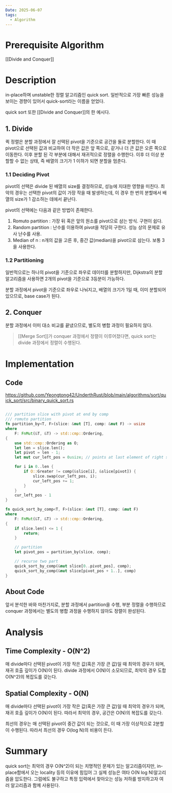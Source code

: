```yaml
---
Date: 2025-06-07
tags:
  - Algorithm
---
```

# Prerequisite Algorithm
[[Divide and Conquer]]
# Description
in-place하며 unstable한 정렬 알고리즘인 quick sort. 일반적으로 가장 빠른 성능을 보이는 경향이 있어서 quick-sort라는 이름을 얻었다.

quick sort 또한 [[Divide and Conquer]]의 한 예시다.
## 1. Divide
퀵 정렬은 분할 과정에서 잘 선택된 pivot을 기준으로 공간을 둘로 분할한다. 이 때 pivot으로 선택된 값과 비교하여 더 작은 값은 앞 쪽으로, 같거나 더 큰 값은 오른 쪽으로 이동한다. 이후 분할 된 각 부분에 대해서 재귀적으로 정렬을 수행한다. 이후 더 이상 분할할 수 없는 상태, 즉 배열의 크기가 1 이하가 되면 분할을 멈춘다.
### 1.1 Deciding Pivot
pivot의 선택은 divide 된 배열의 size를 결정하므로, 성능에 지대한 영향을 미친다. 최악의 경우는 선택한 pivot의 값이 가장 작을 때 발생하는데, 이 경우 한 번의 분할에서 배열의 size가 1 감소하는 데에서 끝난다.

pivot의 선택에는 다음과 같은 방법이 존재한다.
1. Romuto partition : 가장 뒤 혹은 앞의 원소를 pivot으로 삼는 방식. 구현이 쉽다.
2. Random partition : 난수를 이용하여 pivot을 적당히 구한다. 성능 상의 문제로 유사 난수를 사용.
3. Median of n : n개의 값을 고른 후, 중간 값(median)을 pivot으로 삼는다. 보통 3을 사용한다.
### 1.2 Partitioning
일반적으로는 하나의 pivot을 기준으로 좌우로 데이터를 분할하지만, Dijkstra의 분할 알고리즘을 사용하면 2개의 pivot을 기준으로 3등분이 가능하다.

분할 과정에서 pivot을 기준으로 좌우로 나눠지고, 배열의 크기가 1일 때, 이미 분할되어 있으므로, base case가 된다.
## 2. Conquer
분할 과정에서 이미 대소 비교를 끝냈으므로, 별도의 병합 과정이 필요하지 않다.

> [[Merge Sort]]가 conquer 과정에서 정렬이 이루어졌다면, quick sort는 divide 과정에서 정렬이 수행된다.
# Implementation
## Code
https://github.com/Yeongtong42/UnderthRust/blob/main/algorithms/sort/quick_sort/src/binary_quick_sort.rs

``` Rust

/// partition slice with pivot at end by comp
/// romuto partition
fn partition_by<T, F>(slice: &mut [T], comp: &mut F) -> usize
where
    F: FnMut(&T, &T) -> std::cmp::Ordering,
{
    use std::cmp::Ordering as O;
    let len = slice.len();
    let pivot = len - 1;
    let mut cur_left_pos = 0usize; // points at last element of right side

    for i in 0..len {
        if O::Greater != comp(&slice[i], &slice[pivot]) {
            slice.swap(cur_left_pos, i);
            cur_left_pos += 1;
        }
    }
    cur_left_pos - 1
}

fn quick_sort_by_comp<T, F>(slice: &mut [T], comp: &mut F)
where
    F: FnMut(&T, &T) -> std::cmp::Ordering,
{
    if slice.len() <= 1 {
        return;
    }

    // partition
    let pivot_pos = partition_by(slice, comp);

    // recurse two part
    quick_sort_by_comp(&mut slice[0..pivot_pos], comp);
    quick_sort_by_comp(&mut slice[pivot_pos + 1..], comp)
}

```
## About Code
앞서 분석한 바와 마찬가지로, 분할 과정에서 partition을 수행, 부분 정렬을 수행하므로 conquer 과정에서는 별도의 병합 과정을 수행하지 않아도 정렬이 완성된다.
# Analysis

## Time Complexity - O(N^2)
매 divide마다 선택된 pivot이 가장 작은 값(혹은 가장 큰 값)일 때 최악의 경우가 되며, 재귀 호출 깊이가 O(N)이 된다. divide 과정에서 O(N)이 소모되므로, 최악의 경우 도합 O(N^2)의 복잡도를 갖는다.
## Spatial Complexity - O(N)
매 divide마다 선택된 pivot이 가장 작은 값(혹은 가장 큰 값)일 때 최악의 경우가 되며, 재귀 호출 깊이가 O(N)이 된다. 따라서 최악의 경우, 공간은 O(N)의 복잡도를 갖는다.

최선의 경우는 매 선택된 pivot이 중간 값이 되는 것으로, 이 때 가장 이상적으로 2분할이 수행된다. 따라서 최선의 경우 O(log N)의 비용이 든다.
# Summary
quick sort는 최악의 경우 O(N^2)이 되는 치명적인 문제가 있는 알고리즘이지만, in-place함에서 오는 locality 등의 이유에 힘입어 그 실제 성능은 여타 O(N log N)알고리즘을 압도한다. 그럼에도 불구하고 특정 입력에서 찾아오는 성능 저하를 방지하고자 여러 알고리즘과 함께 사용된다.